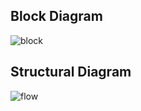 ## Block Diagram


![block](https://user-images.githubusercontent.com/98877131/163234955-2b190c44-85da-4eff-bcf4-0a9e9420e121.png)


## Structural Diagram

![flow](https://user-images.githubusercontent.com/98877131/163176138-3b147fd5-c7ff-4bcc-b32d-9fa32a914997.png)




